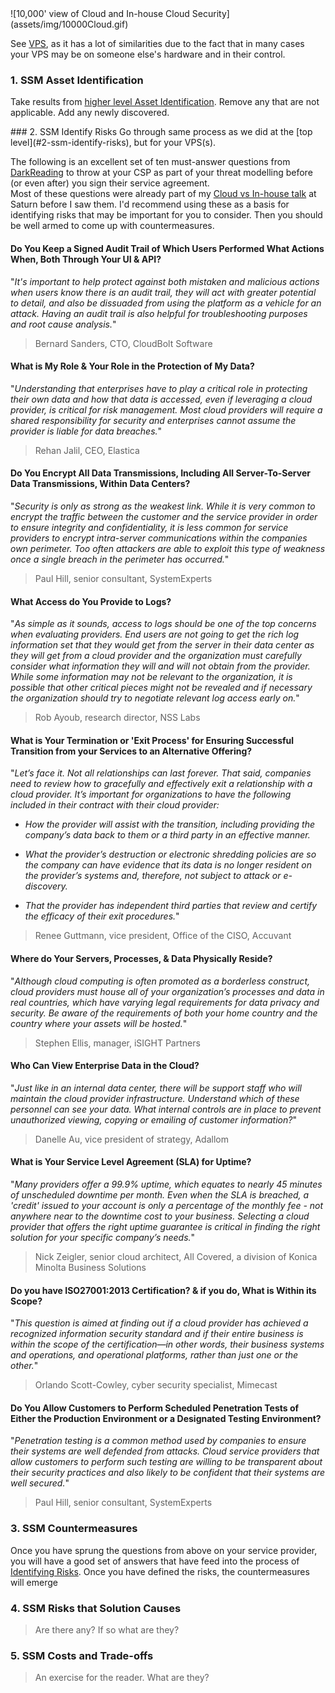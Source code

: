 <!--- cloud -->
<a name="cloud"/>
![10,000' view of Cloud and In-house Cloud Security](assets/img/10000Cloud.gif)

See [VPS](#vps), as it has a lot of similarities due to the fact that in many cases your VPS may be on someone else's hardware and in their control.

### 1. SSM Asset Identification
Take results from [higher level Asset Identification](#1-ssm-asset-identification). Remove any that are not applicable. Add any newly discovered.

<a name="cloud-identify-risks"/>
### 2. SSM Identify Risks
Go through same process as we did at the [top level](#2-ssm-identify-risks), but for your VPS(s).

The following is an excellent set of ten must-answer questions from [DarkReading](http://www.darkreading.com/) to throw at your CSP as part of your threat modelling before (or even after) you sign their service agreement.  
Most of these questions were already part of my [Cloud vs In-house talk](http://blog.binarymist.net/presentations-publications/#does-your-cloud-solution-look-like-a-mushroom) at Saturn before I saw them. I'd recommend using these as a basis for identifying risks that may be important for you to consider. Then you should be well armed to come up with countermeasures.

#### Do You Keep a Signed Audit Trail of Which Users Performed What Actions When, Both Through Your UI & API?
"_It's important to help protect against both mistaken and malicious actions when users know there is an audit trail, they will act with greater potential to detail, and also be dissuaded from using the platform as a vehicle for an attack. Having an audit trail is also helpful for troubleshooting purposes and root cause analysis._"

> Bernard Sanders, CTO, CloudBolt Software

#### What is My Role & Your Role in the Protection of My Data?
"_Understanding that enterprises have to play a critical role in protecting their own data and how that data is accessed, even if leveraging a cloud provider, is critical for risk management. Most cloud providers will require a shared responsibility for security and enterprises cannot assume the provider is liable for data breaches._"

> Rehan Jalil, CEO, Elastica

#### Do You Encrypt All Data Transmissions, Including All Server-To-Server Data Transmissions, Within Data Centers?
"_Security is only as strong as the weakest link. While it is very common to encrypt the traffic between the customer and the service provider in order to ensure integrity and confidentiality, it is less common for service providers to encrypt intra-server communications within the companies own perimeter. Too often attackers are able to exploit this type of weakness once a single breach in the perimeter has occurred._"

> Paul Hill, senior consultant, SystemExperts

#### What Access do You Provide to Logs?
"_As simple as it sounds, access to logs should be one of the top concerns when evaluating providers. End users are not going to get the rich log information set that they would get from the server in their data center as they will get from a cloud provider and the organization must carefully consider what information they will and will not obtain from the provider. While some information may not be relevant to the organization, it is possible that other critical pieces might not be revealed and if necessary the organization should try to negotiate relevant log access early on._"

> Rob Ayoub, research director, NSS Labs

#### What is Your Termination or 'Exit Process' for Ensuring Successful Transition from your Services to an Alternative Offering?
"_Let’s face it. Not all relationships can last forever. That said, companies need to review how to gracefully and effectively exit a relationship with a cloud provider. It’s important for organizations to have the following included in their contract with their cloud provider:_

* _How the provider will assist with the transition, including providing the company’s data back to them or a third party in an effective manner._

* _What the provider’s destruction or electronic shredding policies are so the company can have evidence that its data is no longer resident on the provider’s systems and, therefore, not subject to attack or e-discovery._

* _That the provider has independent third parties that review and certify the efficacy of their exit procedures._"

> Renee Guttmann, vice president, Office of the CISO, Accuvant


#### Where do Your Servers, Processes, & Data Physically Reside?
"_Although cloud computing is often promoted as a borderless construct, cloud providers must house all of your organization’s processes and data in real countries, which have varying legal requirements for data privacy and security. Be aware of the requirements of both your home country and the country where your assets will be hosted._"

> Stephen Ellis, manager, iSIGHT Partners

#### Who Can View Enterprise Data in the Cloud?
"_Just like in an internal data center, there will be support staff who will maintain the cloud provider infrastructure. Understand which of these personnel can see your data. What internal controls are in place to prevent unauthorized viewing, copying or emailing of customer information?_"

> Danelle Au, vice president of strategy, Adallom

#### What is Your Service Level Agreement (SLA) for Uptime?
"_Many providers offer a 99.9% uptime, which equates to nearly 45 minutes of unscheduled downtime per month. Even when the SLA is breached, a 'credit' issued to your account is only a percentage of the monthly fee - not anywhere near to the downtime cost to your business. Selecting a cloud provider that offers the right uptime guarantee is critical in finding the right solution for your specific company’s needs._"

> Nick Zeigler, senior cloud architect, All Covered, a division of Konica Minolta Business Solutions

#### Do you have ISO27001:2013 Certification? & if you do, What is Within its Scope?
"_This question is aimed at finding out if a cloud provider has achieved a recognized information security standard and if their entire business is within the scope of the certification—in other words, their business systems and operations, and operational platforms, rather than just one or the other._"

> Orlando Scott-Cowley, cyber security specialist, Mimecast

#### Do You Allow Customers to Perform Scheduled Penetration Tests of Either the Production Environment or a Designated Testing Environment?
"_Penetration testing is a common method used by companies to ensure their systems are well defended from attacks. Cloud service providers that allow customers to perform such testing are willing to be transparent about their security practices and also likely to be confident that their systems are well secured._"

> Paul Hill, senior consultant, SystemExperts

### 3. SSM Countermeasures
Once you have sprung the questions from above on your service provider, you will have a good set of answers that have feed into the process of [Identifying Risks](#cloud-identify-risks). Once you have defined the risks, the countermeasures will emerge

### 4. SSM Risks that Solution Causes
> Are there any? If so what are they?

### 5. SSM Costs and Trade-offs
> An exercise for the reader. What are they?
